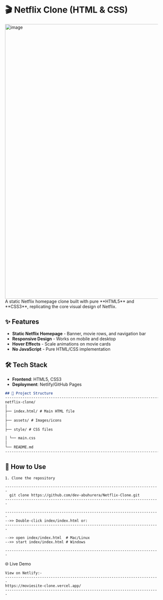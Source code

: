# 🎬 Netflix Clone (HTML & CSS)

<img width="1919" height="903" alt="image" src="https://github.com/user-attachments/assets/8696ddfc-b650-41f4-a13a-f2f4fd039a50" />
A static Netflix homepage clone built with pure **HTML5** and **CSS3**, replicating the core visual design of Netflix.




## ✨ Features

- **Static Netflix Homepage** - Banner, movie rows, and navigation bar
- **Responsive Design** - Works on mobile and desktop
- **Hover Effects** - Scale animations on movie cards
- **No JavaScript** - Pure HTML/CSS implementation

## 🛠️ Tech Stack

- **Frontend**: HTML5, CSS3
- **Deployment**: Netlify/GitHub Pages


```markdown
## 📂 Project Structure
-----------------------------------------------------------------------
netflix-clone/
│
├── index.html/ # Main HTML file
│  
├── assets/ # Images/icons
│
├── style/ # CSS files

│ └── main.css
│
└── README.md
-----------------------------------------------------------------------

```



## 🚀 How to Use
```
1. Clone the repository

-----------------------------------------------------------------------
  git clone https://github.com/dev-abuhurera/Netflix-Clone.git
-----------------------------------------------------------------------

-----------------------------------------------------------------------
-->> Double-click index/index.html or:
-----------------------------------------------------------------------

-->> open index/index.html  # Mac/Linux
-->> start index/index.html # Windows

-----------------------------------------------------------------------

```


🌐 Live Demo

```
View on Netlify:-
-----------------------------------------------------------------------
https://moviesite-clone.vercel.app/
-----------------------------------------------------------------------

```
